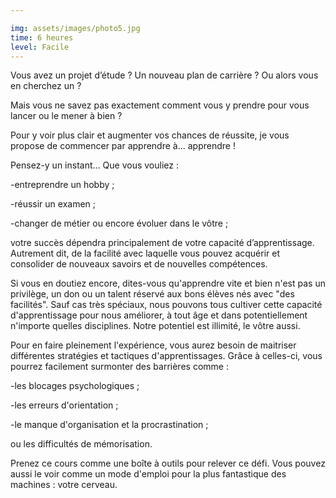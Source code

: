 ```yaml
---

img: assets/images/photo5.jpg
time: 6 heures
level: Facile
---
```


Vous avez un projet d’étude ? Un nouveau plan de carrière ? Ou alors vous en cherchez un ?

Mais vous ne savez pas exactement comment vous y prendre pour vous lancer ou le mener à bien ?

Pour y voir plus clair et augmenter vos chances de réussite, je vous propose de commencer par apprendre à... apprendre !

Pensez-y un instant... Que vous vouliez :

-entreprendre un hobby ;

-réussir un examen ;

-changer de métier ou encore évoluer dans le vôtre ;

votre succès dépendra principalement de votre capacité d’apprentissage. Autrement dit, de la facilité avec laquelle vous pouvez acquérir et consolider de nouveaux savoirs et de nouvelles compétences.

Si vous en doutiez encore, dites-vous qu'apprendre vite et bien n'est pas un privilège, un don ou un talent réservé aux bons élèves nés avec "des facilités". Sauf cas très spéciaux, nous pouvons tous cultiver cette capacité d'apprentissage pour nous améliorer, à tout âge et dans potentiellement n'importe quelles disciplines. Notre potentiel est illimité, le vôtre aussi.

Pour en faire pleinement l'expérience, vous aurez besoin de maitriser différentes stratégies et tactiques d'apprentissages. Grâce à celles-ci, vous pourrez facilement surmonter des barrières comme :

-les blocages psychologiques ; 

-les erreurs d'orientation ; 

-le manque d'organisation et la procrastination ;

ou les difficultés de mémorisation.

Prenez ce cours comme une boîte à outils pour relever ce défi. Vous pouvez aussi le voir comme un mode d'emploi pour la plus fantastique des machines : votre cerveau.